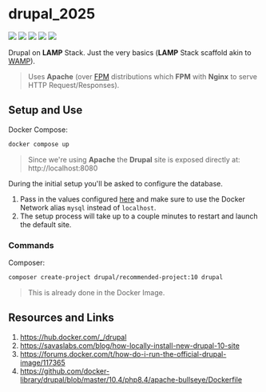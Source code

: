 # drupal_2025

[![](https://img.shields.io/badge/Alpine-Linux-yellow.svg)](https://hub.docker.com/_/drupal) 
[![](https://img.shields.io/badge/Apache-red.svg)](https://www.apache.org/) 
[![](https://img.shields.io/badge/Bitnami-MySQL-red.svg)](https://hub.docker.com/r/bitnami/mysql)
[![](https://img.shields.io/badge/PHP-8.4-purple.svg)](https://www.php.net/releases/8.4/en.php) 
[![](https://img.shields.io/badge/Docker-blue.svg)](https://www.docker.com/) 

Drupal on **LAMP** Stack. Just the very basics (**LAMP** Stack scaffold akin to [WAMP](https://sourceforge.net/projects/wampserver/)).

> Uses **Apache** (over [FPM](https://www.php.net/manual/en/install.fpm.php) distributions which **FPM** with **Nginx** to serve HTTP Request/Responses).

## Setup and Use

Docker Compose:
```bash
docker compose up
```

> Since we're using **Apache** the **Drupal** site is exposed directly at: http://localhost:8080

During the initial setup you'll be asked to configure the database. 
1. Pass in the values configured [here](docker-compose.yml) and make sure to use the Docker Network alias `mysql` instead of `localhost`.
2. The setup process will take up to a couple minutes to restart and launch the default site.

### Commands

Composer:
```bash
composer create-project drupal/recommended-project:10 drupal
```
> This is already done in the Docker Image.

## Resources and Links

1. https://hub.docker.com/_/drupal
1. https://savaslabs.com/blog/how-locally-install-new-drupal-10-site
1. https://forums.docker.com/t/how-do-i-run-the-official-drupal-image/117365
1. https://github.com/docker-library/drupal/blob/master/10.4/php8.4/apache-bullseye/Dockerfile